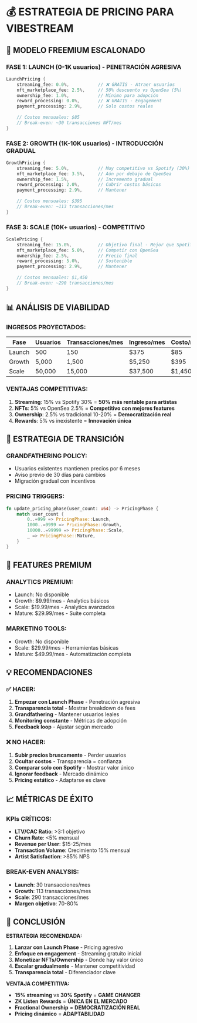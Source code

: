 # 💰 ESTRATEGIA DE PRICING PARA VIBESTREAM

## 🎯 MODELO FREEMIUM ESCALONADO

### **FASE 1: LAUNCH (0-1K usuarios) - PENETRACIÓN AGRESIVA**

```rust
LaunchPricing {
    streaming_fee: 0.0%,           // ❌ GRATIS - Atraer usuarios
    nft_marketplace_fee: 2.5%,     // 50% descuento vs OpenSea (5%)
    ownership_fee: 1.0%,           // Mínimo para adopción
    reward_processing: 0.0%,       // ❌ GRATIS - Engagement
    payment_processing: 2.9%,      // Solo costos reales
    
    // Costos mensuales: $85
    // Break-even: ~30 transacciones NFT/mes
}
```

### **FASE 2: GROWTH (1K-10K usuarios) - INTRODUCCIÓN GRADUAL**

```rust
GrowthPricing {
    streaming_fee: 5.0%,           // Muy competitivo vs Spotify (30%)
    nft_marketplace_fee: 3.5%,     // Aún por debajo de OpenSea
    ownership_fee: 1.5%,           // Incremento gradual
    reward_processing: 2.0%,       // Cubrir costos básicos
    payment_processing: 2.9%,      // Mantener
    
    // Costos mensuales: $395
    // Break-even: ~113 transacciones/mes
}
```

### **FASE 3: SCALE (10K+ usuarios) - COMPETITIVO**

```rust
ScalePricing {
    streaming_fee: 15.0%,          // Objetivo final - Mejor que Spotify
    nft_marketplace_fee: 5.0%,     // Competir con OpenSea
    ownership_fee: 2.5%,           // Precio final
    reward_processing: 5.0%,       // Sostenible
    payment_processing: 2.9%,      // Mantener
    
    // Costos mensuales: $1,450
    // Break-even: ~290 transacciones/mes
}
```

## 📊 ANÁLISIS DE VIABILIDAD

### **INGRESOS PROYECTADOS:**

| Fase | Usuarios | Transacciones/mes | Ingreso/mes | Costo/mes | Margen |
|------|----------|------------------|-------------|-----------|---------|
| Launch | 500 | 150 | $375 | $85 | $290 |
| Growth | 5,000 | 1,500 | $5,250 | $395 | $4,855 |
| Scale | 50,000 | 15,000 | $37,500 | $1,450 | $36,050 |

### **VENTAJAS COMPETITIVAS:**

1. **Streaming**: 15% vs Spotify 30% = **50% más rentable para artistas**
2. **NFTs**: 5% vs OpenSea 2.5% = **Competitivo con mejores features**
3. **Ownership**: 2.5% vs tradicional 10-20% = **Democratización real**
4. **Rewards**: 5% vs inexistente = **Innovación única**

## 🔄 ESTRATEGIA DE TRANSICIÓN

### **GRANDFATHERING POLICY:**
- Usuarios existentes mantienen precios por 6 meses
- Aviso previo de 30 días para cambios
- Migración gradual con incentivos

### **PRICING TRIGGERS:**
```rust
fn update_pricing_phase(user_count: u64) -> PricingPhase {
    match user_count {
        0..=999 => PricingPhase::Launch,
        1000..=9999 => PricingPhase::Growth,
        10000..=99999 => PricingPhase::Scale,
        _ => PricingPhase::Mature,
    }
}
```

## 🎨 FEATURES PREMIUM

### **ANALYTICS PREMIUM:**
- Launch: No disponible
- Growth: $9.99/mes - Analytics básicos
- Scale: $19.99/mes - Analytics avanzados
- Mature: $29.99/mes - Suite completa

### **MARKETING TOOLS:**
- Growth: No disponible
- Scale: $29.99/mes - Herramientas básicas
- Mature: $49.99/mes - Automatización completa

## 💡 RECOMENDACIONES

### **✅ HACER:**
1. **Empezar con Launch Phase** - Penetración agresiva
2. **Transparencia total** - Mostrar breakdown de fees
3. **Grandfathering** - Mantener usuarios leales
4. **Monitoring constante** - Métricas de adopción
5. **Feedback loop** - Ajustar según mercado

### **❌ NO HACER:**
1. **Subir precios bruscamente** - Perder usuarios
2. **Ocultar costos** - Transparencia = confianza
3. **Comparar solo con Spotify** - Mostrar valor único
4. **Ignorar feedback** - Mercado dinámico
5. **Pricing estático** - Adaptarse es clave

## 📈 MÉTRICAS DE ÉXITO

### **KPIs CRÍTICOS:**
- **LTV/CAC Ratio**: >3:1 objetivo
- **Churn Rate**: <5% mensual
- **Revenue per User**: $15-25/mes
- **Transaction Volume**: Crecimiento 15% mensual
- **Artist Satisfaction**: >85% NPS

### **BREAK-EVEN ANALYSIS:**
- **Launch**: 30 transacciones/mes
- **Growth**: 113 transacciones/mes  
- **Scale**: 290 transacciones/mes
- **Margen objetivo**: 70-80%

## 🚀 CONCLUSIÓN

**ESTRATEGIA RECOMENDADA:**
1. **Lanzar con Launch Phase** - Pricing agresivo
2. **Enfoque en engagement** - Streaming gratuito inicial
3. **Monetizar NFTs/Ownership** - Donde hay valor único
4. **Escalar gradualmente** - Mantener competitividad
5. **Transparencia total** - Diferenciador clave

**VENTAJA COMPETITIVA:**
- **15% streaming** vs **30% Spotify** = **GAME CHANGER**
- **ZK Listen Rewards** = **ÚNICA EN EL MERCADO**
- **Fractional Ownership** = **DEMOCRATIZACIÓN REAL**
- **Pricing dinámico** = **ADAPTABILIDAD** 
